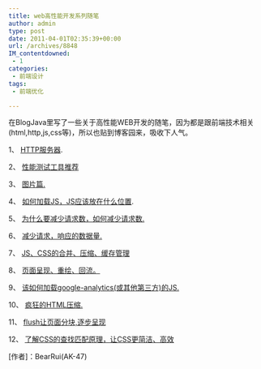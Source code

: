 ```yaml
---
title: web高性能开发系列随笔
author: admin
type: post
date: 2011-04-01T02:35:39+00:00
url: /archives/8848
IM_contentdowned:
 - 1
categories:
 - 前端设计
tags:
 - 前端优化

---
```


在BlogJava里写了一些关于高性能WEB开发的随笔，因为都是跟前端技术相关(html,http,js,css等)，所以也贴到博客园来，吸收下人气。

1、 [HTTP服务器](http://www.blogjava.net/BearRui/archive/2010/01/29/web_performance_server.html "HTTP服务器").


2、 [性能测试工具推荐](http://www.blogjava.net/BearRui/archive/2010/04/28/web_performance_tools.html "性能测试工具推荐")

3、 [图片篇.](http://www.blogjava.net/BearRui/archive/2010/02/22/web_performance_image.html)

4、 [如何加载JS，JS应该放在什么位置](http://www.blogjava.net/BearRui/archive/2010/04/08/web_performance_js_where.html "如何加载JS，JS应该放在什么位置").


5、 [为什么要减少请求数，如何减少请求数.](http://www.blogjava.net/BearRui/archive/2010/04/18/reduce_number_of_request.html "为什么要减少请求数，如何减少请求数.")

6、 [减少请求，响应的数据量.](http://www.blogjava.net/BearRui/archive/2010/04/26/web_performance_reduce_weight.html "高性能WEB开发(5) - 减少请求，响应的数据量.")

7、 [JS、CSS的合并、压缩、缓存管理](http://www.blogjava.net/BearRui/archive/2010/05/04/js_css_merge_compress_cache.html)

8、 [页面呈现、重绘、回流。](http://www.blogjava.net/BearRui/archive/2010/05/10/web_performance_repaint_relow.html)

9、 [该如何加载google-analytics(或其他第三方)的JS.](http://www.cnblogs.com/BearsTaR/archive/2010/05/12/best_use_google_analytics.html)

10、 [疯狂的HTML压缩.](http://www.cnblogs.com/BearsTaR/archive/2010/05/17/html_compressor.html)

11、 [flush让页面分块,逐步呈现](http://www.cnblogs.com/BearsTaR/archive/2010/05/19/flush_chunk_encoding.html)

12、 [了解CSS的查找匹配原理，让CSS更简洁、高效](http://www.cnblogs.com/BearsTaR/archive/2010/06/07/efficient_css.html)

[作者]：BearRui(AK-47)

[博客]: [http://www.cnblogs.com/BearsTaR/](http://www.cnblogs.com/BearsTaR/)

[声明]:本博所有文章版权归作者所有(除特殊说明以外)，转载请注明出处.
